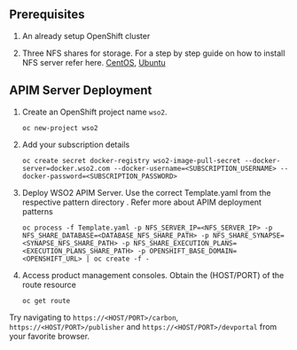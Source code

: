 ## Prerequisites

1. An already setup OpenShift cluster

2. Three NFS shares for storage. For a step by step guide on how to install NFS server refer here. [CentOS](https://www.server-world.info/en/note?os=CentOS_7&p=nfs&f=1), [Ubuntu](https://www.server-world.info/en/note?os=Ubuntu_18.04&p=nfs&f=1)

## APIM Server Deployment

1. Create an OpenShift project name `wso2`.

	`oc new-project wso2`

2. Add your subscription details

	`oc create secret docker-registry wso2-image-pull-secret --docker-server=docker.wso2.com --docker-username=<SUBSCRIPTION_USERNAME> --docker-password=<SUBSCRIPTION_PASSWORD>`

3. Deploy WSO2 APIM Server. Use the correct Template.yaml from the respective pattern directory .  Refer more about APIM deployment patterns 

	`oc process -f Template.yaml -p NFS_SERVER_IP=<NFS_SERVER_IP> -p NFS_SHARE_DATABASE=<DATABASE_NFS_SHARE_PATH> -p NFS_SHARE_SYNAPSE=<SYNAPSE_NFS_SHARE_PATH> -p NFS_SHARE_EXECUTION_PLANS=<EXECUTION_PLANS_SHARE_PATH> -p OPENSHIFT_BASE_DOMAIN=<OPENSHIFT_URL> | oc create -f -`

4. Access product management consoles. Obtain the (HOST/PORT) of the route resource

	`oc get route`
	
Try navigating to `https://<HOST/PORT>/carbon`, `https://<HOST/PORT>/publisher` and `https://<HOST/PORT>/devportal` from your favorite browser.
